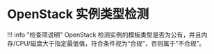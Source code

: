 # OpenStack 实例类型检测

!!! info "检查项说明"
OpenStack 检测实例的模板类型是否为公有，并且内存/CPU/磁盘大于指定最低值，符合条件视为“合规”，否则属于“不合规”。
